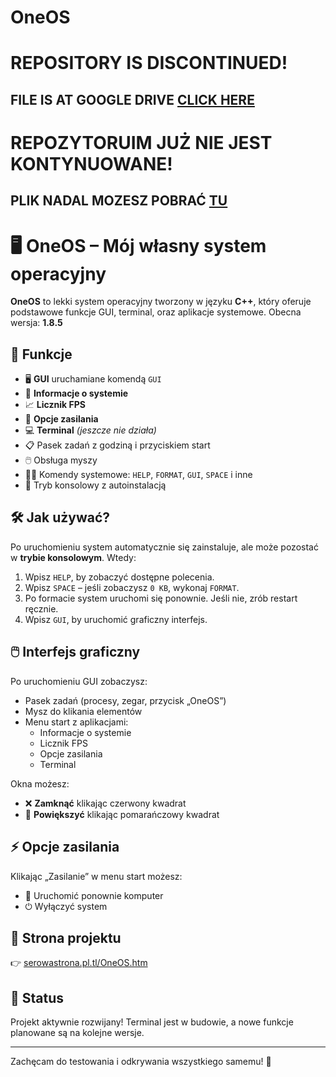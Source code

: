 # OneOS

# REPOSITORY IS DISCONTINUED!  

## FILE IS AT GOOGLE DRIVE [CLICK HERE](https://drive.google.com/file/d/1SihwLf_RGbJ_RuLnXA7zvpM1xV2XV-LJ/view?usp=sharing)

# REPOZYTORUIM JUŻ NIE JEST KONTYNUOWANE!

## PLIK NADAL MOZESZ POBRAĆ [TU](https://drive.google.com/file/d/1SihwLf_RGbJ_RuLnXA7zvpM1xV2XV-LJ/view?usp=sharing)

# 🖥️ OneOS – Mój własny system operacyjny

**OneOS** to lekki system operacyjny tworzony w języku **C++**, który oferuje podstawowe funkcje GUI, terminal, oraz aplikacje systemowe. Obecna wersja: **1.8.5**

## 🚀 Funkcje

- 🖥️ **GUI** uruchamiane komendą `GUI`
- 🧠 **Informacje o systemie**
- 📈 **Licznik FPS**
- 🔌 **Opcje zasilania**
- 💻 **Terminal** *(jeszcze nie działa)*
- 📋 Pasek zadań z godziną i przyciskiem start
- 🖱️ Obsługa myszy
- 🧑‍💻 Komendy systemowe: `HELP`, `FORMAT`, `GUI`, `SPACE` i inne
- 🔧 Tryb konsolowy z autoinstalacją

## 🛠️ Jak używać?

Po uruchomieniu system automatycznie się zainstaluje, ale może pozostać w **trybie konsolowym**. Wtedy:

1. Wpisz `HELP`, by zobaczyć dostępne polecenia.
2. Wpisz `SPACE` – jeśli zobaczysz `0 KB`, wykonaj `FORMAT`.
3. Po formacie system uruchomi się ponownie. Jeśli nie, zrób restart ręcznie.
4. Wpisz `GUI`, by uruchomić graficzny interfejs.

## 🖱️ Interfejs graficzny

Po uruchomieniu GUI zobaczysz:

- Pasek zadań (procesy, zegar, przycisk „OneOS”)
- Mysz do klikania elementów
- Menu start z aplikacjami:
  - Informacje o systemie
  - Licznik FPS
  - Opcje zasilania
  - Terminal

Okna możesz:

- ❌ **Zamknąć** klikając czerwony kwadrat
- 🔲 **Powiększyć** klikając pomarańczowy kwadrat

## ⚡ Opcje zasilania

Klikając „Zasilanie” w menu start możesz:

- 🔁 Uruchomić ponownie komputer
- ⏻ Wyłączyć system

## 🔗 Strona projektu

👉 [serowastrona.pl.tl/OneOS.htm](https://serowastrona.pl.tl/OneOS.htm)

## 📌 Status

Projekt aktywnie rozwijany! Terminal jest w budowie, a nowe funkcje planowane są na kolejne wersje.

---

Zachęcam do testowania i odkrywania wszystkiego samemu! 💪
